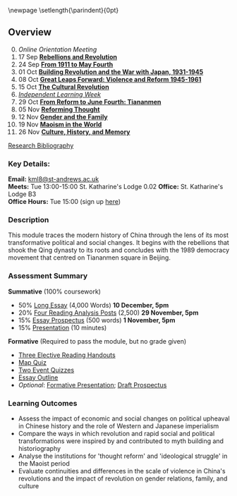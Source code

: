 \newpage
\setlength{\parindent}{0pt}

## Overview

0. *Online Orientation Meeting*
1. 17 Sep [**Rebellions and Revolution**](#reb)
2. 24 Sep [**From 1911 to May Fourth**](#may)
3. 01 Oct [**Building Revolution and the War with Japan, 1931-1945**](#sj)
4. 08 Oct [**Great Leaps Forward: Violence and Reform 1945-1961**](#gl)
5. 15 Oct [**The Cultural Revolution**](#cr)
6. [*Independent Learning Week*](#ilw)
7. 29 Oct [**From Reform to June Fourth: Tiananmen**](#tian)
8. 05 Nov [**Reforming Thought**](#sixiang)
9. 12 Nov [**Gender and the Family**](#gender)
10. 19 Nov [**Maoism in the World**](#world)
11. 26 Nov [**Culture, History, and Memory**](#culture)

[Research Bibliography](#biblio)

### Key Details:

**Email:** kml8@st-andrews.ac.uk  
**Meets:** Tue 13:00-15:00 St. Katharine's Lodge 0.02
**Office:** St. Katharine's Lodge B3  
**Office Hours:** Tue 15:00 (sign up [here](https://goo.gl/Rh19wj)) 

### Description

This module traces the modern history of China through the lens of its most transformative political and social changes. It begins with the rebellions that shook the Qing dynasty to its roots and concludes with the 1989 democracy movement that centred on Tiananmen square in Beijing. 

### Assessment Summary

**Summative** (100% coursework)

- 50% [Long Essay](#longessay) (4,000 Words) **10 December, 5pm**
- 20% [Four Reading Analysis Posts](#posts) (2,500) **29 November, 5pm**
- 15% [Essay Prospectus](#prospectus) (500 words) **1 November, 5pm**
- 15% [Presentation](#presentation) (10 minutes)

**Formative** (Required to pass the module, but no grade given) 
 
- [Three Elective Reading Handouts](#handouts)
- [Map Quiz](#maps)
- [Two Event Quizzes](#events)
- [Essay Outline](#outline)
- *Optional*: [Formative Presentation](#formativepres); [Draft Prospectus](#formative)

### Learning Outcomes

* Assess the impact of economic and social changes on political upheaval in Chinese history and the role of Western and Japanese imperialism
* Compare the ways in which revolution and rapid social and political transformations were inspired by and contributed to myth building and historiography
* Analyse the institutions for 'thought reform' and 'ideological struggle' in the Maoist period
* Evaluate continuities and differences in the scale of violence in China's revolutions and the impact of revolution on gender relations, family, and culture
